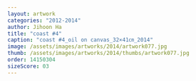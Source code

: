 ```yaml
---
layout: artwork
categories: "2012-2014"
author: Jihoon Ha
title: "coast #4"
caption: "coast #4_oil on canvas_32×41㎝_2014"
image: /assets/images/artworks/2014/artwork077.jpg
thumb: /assets/images/artworks/2014/thumbs/artwork077.jpg
order: 14150304
sizeScore: 03
---
```

